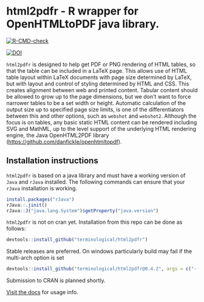 # html2pdfr - R wrapper for OpenHTMLtoPDF java library.

[![R-CMD-check](https://github.com/terminological/html2pdfr/workflows/R-CMD-check/badge.svg)](https://github.com/terminological/html2pdfr/actions)

[![DOI](https://zenodo.org/badge/459091655.svg)](https://zenodo.org/badge/latestdoi/459091655)

`html2pdfr` is designed to help get PDF or PNG rendering of HTML tables, so that the table can be included in a LaTeX page. This allows use of HTML table layout within LaTeX documents with page size determined by LaTeX, but with layout and control of styling determined by HTML and CSS. This creates alignment between web and printed content. Tabular content should be allowed to grow up to the page dimensions, but we don't want to force narrower tables to be a set width or height. Automatic calculation of the output size up to specified page size limits, is one of the differentiators between this and other options, such as `webshot` and `webshot2`. Although the focus is on tables, any basic static HTML content can be rendered including SVG and MathML, up to the level support of the underlying HTML rendering engine, the Java OpenHTML2PDF library (https://github.com/danfickle/openhtmltopdf). 

## Installation instructions

`html2pdfr` is based on a java library and must have a working version of `Java` and `rJava` installed. The following commands can ensure that your `rJava` installation is working.

```R
install.packages("rJava")
rJava::.jinit()
rJava::J("java.lang.System")$getProperty("java.version")
```

`html2pdfr` is not on cran yet. Installation from this repo can be done as follows:

```R
devtools::install_github("terminological/html2pdfr")
```

Stable releases are preferred.
On windows particularly build may fail if the multi-arch option is set

```R
devtools::install_github("terminological/html2pdfr@0.4.2", args = c("--no-multiarch"))
```

Submission to CRAN is planned shortly.

[Visit the docs](https://terminological.github.io/html2pdfr/) for usage info.
